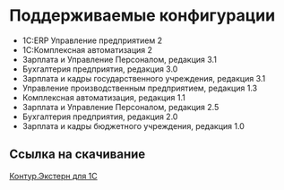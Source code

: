 # Поддерживаемые конфигурации

* 1С:ERP Управление предприятием 2
* 1С:Комплексная автоматизация 2
* Зарплата и Управление Персоналом, редакция 3.1
* Бухгалтерия предприятия, редакция 3.0
* Зарплата и кадры государственного учреждения, редакция 3.1
* Управление производственным предприятием, редакция 1.3
* Комплексная автоматизация, редакция 1.1
* Зарплата и Управление Персоналом, редакция 2.5
* Бухгалтерия предприятия, редакция 2.0
* Зарплата и кадры бюджетного учреждения, редакция 1.0

## Ссылка на скачивание

[Контур.Экстерн для 1С](https://update.kontur.ru/1c/v1/extern/data-processor?id=KonturExtern)
